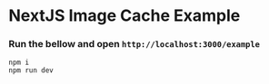 # NextJS Image Cache Example

### Run the bellow and open ```http://localhost:3000/example```
```
npm i
npm run dev
```


